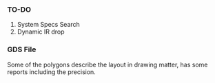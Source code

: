 ### TO-DO
1. System Specs Search
2. Dynamic IR drop

### GDS File
Some of the polygons describe the layout in drawing matter, has some reports including the precision.
